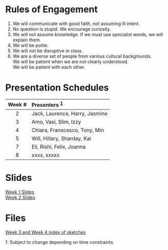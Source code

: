 # Rules of Engagement
1. We will communicate with good faith, not assuming ill intent.
2. No question is stupid. We encourage curiosity.
3. We will not assume knowledge. If we must use specialist words, we will explain them.
4. We will be polite.
5. We will not be disruptive in class. 
6. We are a diverse set of people from various cultural backgrounds.  
   We will be patient when we are not clearly understood.  
   We will be patient with each other.
   
# Presentation Schedules

|Week #|Presenters <sup>[1](#note1)<sup>                 |
|:----:|:------------------------------------------------|
|2     | Jack, Laurence, Harry, Jasmine                  |
|3     | Amo, Vasi, Slim, Izzy                           |
|4     | Chiara, Franscesco, Tony, Min                   |
|5     | Will, Hillary, Sharday, Kai                     |
|7     | Eli, Rishi, Felix, Joanna                       |
|8     | xxxx, xxxxx                                     |

# Slides
[Week 1 Slides](Slides/Week1_CreateCanvas.html)  
[Week 2 Slides](Slides/Week2_WhatIsCode.html)

# Files
[Week 3 and Week 4 index of sketches](Slides/Week4.html)


<a name="note1">1</a>: Subject to change depending on time constraints.
